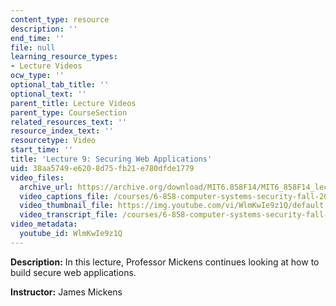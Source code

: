 ```yaml
---
content_type: resource
description: ''
end_time: ''
file: null
learning_resource_types:
- Lecture Videos
ocw_type: ''
optional_tab_title: ''
optional_text: ''
parent_title: Lecture Videos
parent_type: CourseSection
related_resources_text: ''
resource_index_text: ''
resourcetype: Video
start_time: ''
title: 'Lecture 9: Securing Web Applications'
uid: 38aa5749-e620-8d75-fb21-e780dfde1779
video_files:
  archive_url: https://archive.org/download/MIT6.858F14/MIT6_858F14_lec09_300k.mp4
  video_captions_file: /courses/6-858-computer-systems-security-fall-2014/9bd8bb6b1ab2502ebf250270f173e8db_WlmKwIe9z1Q.vtt
  video_thumbnail_file: https://img.youtube.com/vi/WlmKwIe9z1Q/default.jpg
  video_transcript_file: /courses/6-858-computer-systems-security-fall-2014/72ca659b1f2b4f41a95bd38991f98046_WlmKwIe9z1Q.pdf
video_metadata:
  youtube_id: WlmKwIe9z1Q
---
```


**Description:** In this lecture, Professor Mickens continues looking at how to build secure web applications.

**Instructor:** James Mickens



